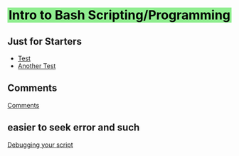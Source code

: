 <center style="background-color:lightgreen">
    <h1 style="color:black"> 
        Intro to Bash Scripting/Programming
    </h1>
</center>


## Just for Starters

- [Test](test.sh)
- [Another Test](test2.sh)

## Comments
[Comments](commnet.sh)

## easier to seek error and such

[Debugging your script](debug.sh)